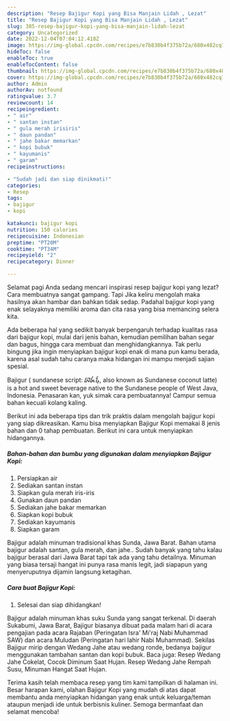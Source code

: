 ```yaml
---
description: "Resep Bajigur Kopi yang Bisa Manjain Lidah , Lezat"
title: "Resep Bajigur Kopi yang Bisa Manjain Lidah , Lezat"
slug: 385-resep-bajigur-kopi-yang-bisa-manjain-lidah-lezat
category: Uncategorized
date: 2022-12-04T07:04:12.418Z
image: https://img-global.cpcdn.com/recipes/e7b830b4f375b72a/680x482cq70/bajigur-kopi-foto-resep-utama.jpg
hideToc: false
enableToc: true
enableTocContent: false
thumbnail: https://img-global.cpcdn.com/recipes/e7b830b4f375b72a/680x482cq70/bajigur-kopi-foto-resep-utama.jpg
cover: https://img-global.cpcdn.com/recipes/e7b830b4f375b72a/680x482cq70/bajigur-kopi-foto-resep-utama.jpg
author: Admin
authorAv: notfound
ratingvalue: 3.7
reviewcount: 14
recipeingredient:
- " air"
- " santan instan"
- " gula merah irisiris"
- " daun pandan"
- " jahe bakar memarkan"
- " kopi bubuk"
- " kayumanis"
- " garam"
recipeinstructions:

- "Sudah jadi dan siap dinikmati!"
categories:
- Resep
tags:
- bajigur
- kopi

katakunci: bajigur kopi 
nutrition: 150 calories
recipecuisine: Indonesian
preptime: "PT20M"
cooktime: "PT34M"
recipeyield: "2"
recipecategory: Dinner

---
```



Selamat pagi Anda sedang mencari inspirasi resep bajigur kopi yang lezat? Cara membuatnya sangat gampang. Tapi Jika keliru mengolah maka hasilnya akan hambar dan bahkan tidak sedap. Padahal bajigur kopi yang enak selayaknya memiliki aroma dan cita rasa yang bisa memancing selera kita.


Ada beberapa hal yang sedikit banyak berpengaruh terhadap kualitas rasa dari bajigur kopi, mulai dari jenis bahan, kemudian pemilihan bahan segar dan bagus, hingga cara membuat dan menghidangkannya. Tak perlu bingung jika ingin menyiapkan bajigur kopi enak di mana pun kamu berada, karena asal sudah tahu caranya maka hidangan ini mampu menjadi sajian spesial.

Bajigur ( sundanese script: ᮘᮏᮤᮍᮥᮁ, also known as Sundanese coconut latte) is a hot and sweet beverage native to the Sundanese people of West Java, Indonesia. Penasaran kan, yuk simak cara pembuatannya! Campur semua bahan kecuali kolang kaling.


Berikut ini ada beberapa tips dan trik praktis dalam mengolah bajigur kopi yang siap dikreasikan. Kamu bisa menyiapkan Bajigur Kopi memakai 8 jenis bahan dan 0 tahap pembuatan. Berikut ini cara untuk menyiapkan hidangannya.

<!--inarticleads1-->

##### Bahan-bahan dan bumbu yang digunakan dalam menyiapkan Bajigur Kopi:

1. Persiapkan  air
1. Sediakan  santan instan
1. Siapkan  gula merah iris-iris
1. Gunakan  daun pandan
1. Sediakan  jahe bakar memarkan
1. Siapkan  kopi bubuk
1. Sediakan  kayumanis
1. Siapkan  garam


Bajigur adalah minuman tradisional khas Sunda, Jawa Barat. Bahan utama bajigur adalah santan, gula merah, dan jahe.. Sudah banyak yang tahu kalau bajigur berasal dari Jawa Barat tapi tak ada yang tahu detailnya. Minuman yang biasa tersaji hangat ini punya rasa manis legit, jadi siapapun yang menyeruputnya dijamin langsung ketagihan. 

<!--inarticleads2-->

##### Cara buat Bajigur Kopi:


1. Selesai dan siap dihidangkan!

Bajigur adalah minuman khas suku Sunda yang sangat terkenal. Di daerah Sukabumi, Jawa Barat, Bajigur biasanya dibuat pada malam hari di acara pengajian pada acara Rajaban (Peringatan Isra&#39; Mi&#39;raj Nabi Muhammad SAW) dan acara Muludan (Peringatan hari lahir Nabi Muhammad). Sekilas Bajigur mirip dengan Wedang Jahe atau wedang ronde, bedanya bajigur menggunakan tambahan santan dan kopi bubuk. Baca juga: Resep Wedang Jahe Cokelat, Cocok Diminum Saat Hujan. Resep Wedang Jahe Rempah Susu, Minuman Hangat Saat Hujan. 

Terima kasih telah membaca resep yang tim kami tampilkan di halaman ini. Besar harapan kami, olahan Bajigur Kopi yang mudah di atas dapat membantu anda menyiapkan hidangan yang enak untuk keluarga/teman ataupun menjadi ide untuk berbisnis kuliner. Semoga bermanfaat dan selamat mencoba!
